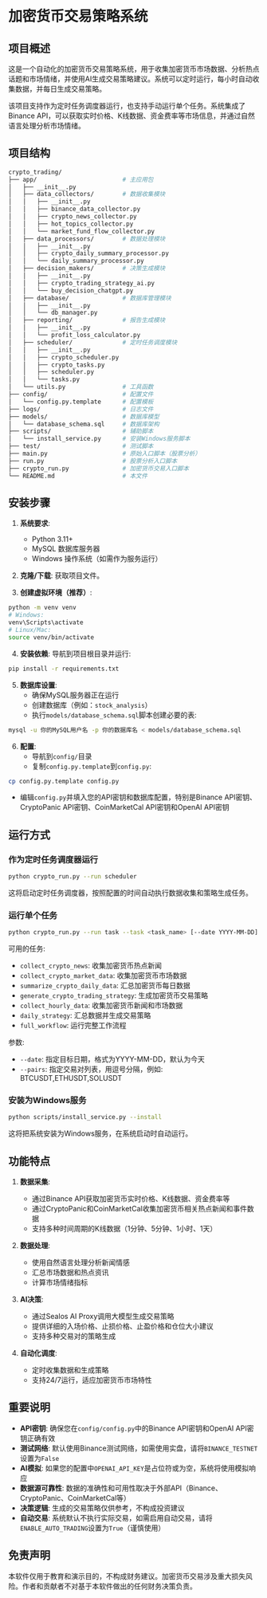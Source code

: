 # 加密货币交易策略系统

## 项目概述

这是一个自动化的加密货币交易策略系统，用于收集加密货币市场数据、分析热点话题和市场情绪，并使用AI生成交易策略建议。系统可以定时运行，每小时自动收集数据，并每日生成交易策略。

该项目支持作为定时任务调度器运行，也支持手动运行单个任务。系统集成了Binance API，可以获取实时价格、K线数据、资金费率等市场信息，并通过自然语言处理分析市场情绪。

## 项目结构

```bash
crypto_trading/
├── app/                        # 主应用包
│   ├── __init__.py
│   ├── data_collectors/        # 数据收集模块
│   │   ├── __init__.py
│   │   ├── binance_data_collector.py
│   │   ├── crypto_news_collector.py
│   │   ├── hot_topics_collector.py
│   │   └── market_fund_flow_collector.py
│   ├── data_processors/        # 数据处理模块
│   │   ├── __init__.py
│   │   ├── crypto_daily_summary_processor.py
│   │   └── daily_summary_processor.py
│   ├── decision_makers/        # 决策生成模块
│   │   ├── __init__.py
│   │   ├── crypto_trading_strategy_ai.py
│   │   └── buy_decision_chatgpt.py
│   ├── database/               # 数据库管理模块
│   │   ├── __init__.py
│   │   └── db_manager.py
│   ├── reporting/              # 报告生成模块
│   │   ├── __init__.py
│   │   └── profit_loss_calculator.py
│   ├── scheduler/              # 定时任务调度模块
│   │   ├── __init__.py
│   │   ├── crypto_scheduler.py
│   │   ├── crypto_tasks.py
│   │   ├── scheduler.py
│   │   └── tasks.py
│   └── utils.py                # 工具函数
├── config/                     # 配置文件
│   └── config.py.template      # 配置模板
├── logs/                       # 日志文件
├── models/                     # 数据库模型
│   └── database_schema.sql     # 数据库架构
├── scripts/                    # 辅助脚本
│   └── install_service.py      # 安装Windows服务脚本
├── test/                       # 测试脚本
├── main.py                     # 原始入口脚本（股票分析）
├── run.py                      # 股票分析入口脚本
├── crypto_run.py               # 加密货币交易入口脚本
└── README.md                   # 本文件
```

## 安装步骤

1. **系统要求**:
   * Python 3.11+
   * MySQL 数据库服务器
   * Windows 操作系统（如需作为服务运行）

2. **克隆/下载**: 获取项目文件。

3. **创建虚拟环境（推荐）**:

```bash
python -m venv venv
# Windows:
venv\Scripts\activate
# Linux/Mac:
source venv/bin/activate
```

4. **安装依赖**:
   导航到项目根目录并运行:

```bash
pip install -r requirements.txt
```

5. **数据库设置**:
   * 确保MySQL服务器正在运行
   * 创建数据库（例如：`stock_analysis`）
   * 执行`models/database_schema.sql`脚本创建必要的表:

```bash
mysql -u 你的MySQL用户名 -p 你的数据库名 < models/database_schema.sql
```

6. **配置**:
   * 导航到`config/`目录
   * 复制`config.py.template`到`config.py`:

```bash
cp config.py.template config.py
```
   * 编辑`config.py`并填入您的API密钥和数据库配置，特别是Binance API密钥、CryptoPanic API密钥、CoinMarketCal API密钥和OpenAI API密钥

## 运行方式

### 作为定时任务调度器运行

```bash
python crypto_run.py --run scheduler
```

这将启动定时任务调度器，按照配置的时间自动执行数据收集和策略生成任务。

### 运行单个任务

```bash
python crypto_run.py --run task --task <task_name> [--date YYYY-MM-DD] [--pairs BTCUSDT,ETHUSDT]
```

可用的任务:

* `collect_crypto_news`: 收集加密货币热点新闻
* `collect_crypto_market_data`: 收集加密货币市场数据
* `summarize_crypto_daily_data`: 汇总加密货币每日数据
* `generate_crypto_trading_strategy`: 生成加密货币交易策略
* `collect_hourly_data`: 收集加密货币新闻和市场数据
* `daily_strategy`: 汇总数据并生成交易策略
* `full_workflow`: 运行完整工作流程

参数:

* `--date`: 指定目标日期，格式为YYYY-MM-DD，默认为今天
* `--pairs`: 指定交易对列表，用逗号分隔，例如: BTCUSDT,ETHUSDT,SOLUSDT

### 安装为Windows服务

```bash
python scripts/install_service.py --install
```

这将把系统安装为Windows服务，在系统启动时自动运行。

## 功能特点

1. **数据采集**:
   * 通过Binance API获取加密货币实时价格、K线数据、资金费率等
   * 通过CryptoPanic和CoinMarketCal收集加密货币相关热点新闻和事件数据
   * 支持多种时间周期的K线数据（1分钟、5分钟、1小时、1天）

2. **数据处理**:
   * 使用自然语言处理分析新闻情感
   * 汇总市场数据和热点资讯
   * 计算市场情绪指标

3. **AI决策**:
   * 通过Sealos AI Proxy调用大模型生成交易策略
   * 提供详细的入场价格、止损价格、止盈价格和仓位大小建议
   * 支持多种交易对的策略生成

4. **自动化调度**:
   * 定时收集数据和生成策略
   * 支持24/7运行，适应加密货币市场特性

## 重要说明

* **API密钥**: 确保您在`config/config.py`中的Binance API密钥和OpenAI API密钥正确有效
* **测试网络**: 默认使用Binance测试网络，如需使用实盘，请将`BINANCE_TESTNET`设置为`False`
* **AI模拟**: 如果您的配置中`OPENAI_API_KEY`是占位符或为空，系统将使用模拟响应
* **数据源可靠性**: 数据的准确性和可用性取决于外部API（Binance、CryptoPanic、CoinMarketCal等）
* **决策逻辑**: 生成的交易策略仅供参考，不构成投资建议
* **自动交易**: 系统默认不执行实际交易，如需启用自动交易，请将`ENABLE_AUTO_TRADING`设置为`True`（谨慎使用）

## 免责声明

本软件仅用于教育和演示目的，不构成财务建议。加密货币交易涉及重大损失风险。作者和贡献者不对基于本软件做出的任何财务决策负责。
